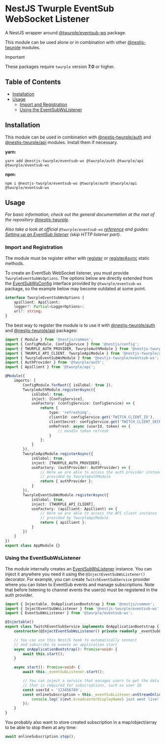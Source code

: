 # NestJS Twurple EventSub WebSocket Listener

A NestJS wrapper around [@twurple/eventsub-ws](https://github.com/twurple/twurple/tree/main/packages/eventsub-ws) package.

This module can be used alone or in combination with other [@nestjs-twurple](https://github.com/stimulcross/nestjs-twurple) modules.

> [!IMPORTANT]
> These packages require `twurple` version **7.0** or higher.

## Table of Contents

-   [Installation](#installation)
-   [Usage](#usage)
    -   [Import and Registration](#import-and-registration)
    -   [Using the EventSubWsListener](#using-the-eventsubwslistener)

## Installation

This module can be used in combination with [@nestjs-twurple/auth](https://github.com/stimulcross/nestjs-twurple/tree/main/packages/auth) and [@nestjs-twurple/api](https://github.com/stimulcross/nestjs-twurple/tree/main/packages/api) modules. Install them if necessary.

**yarn:**

```
yarn add @nestjs-twurple/eventsub-ws @twurple/auth @twurple/api @twurple/eventsub-ws
```

**npm:**

```
npm i @nestjs-twurple/eventsub-ws @twurple/auth @twurple/api @twurple/eventsub-ws
```

## Usage

_For basic information, check out the general documentation at the root of the repository [@nestjs-twurple](https://github.com/stimulcross/nestjs-twurple)._

_Also take a look at official `@twurple/eventsub-ws` [reference](https://twurple.js.org/reference/eventsub-ws) and guides: [Setting up an EventSub listener](https://twurple.js.org/docs/getting-data/eventsub/listener-setup.html) (skip HTTP listener part)._

### Import and Registration

The module must be register either with [register](https://github.com/stimulcross/nestjs-twurple#sync-module-configuration) or [registerAsync](https://github.com/stimulcross/nestjs-twurple#async-module-configuration) static methods.

To create an EventSub WebSocket listener, you must provide `TwurpleEventSubWsOptions`. The options below are directly extended from the [EventSubWsConfig](https://twurple.js.org/reference/eventsub-ws/interfaces/EventSubWsConfig.html) interface provided by `@twurple/eventsub-ws` package, so the example below may become outdated at some point.

```ts
interface TwurpleEventSubWsOptions {
	apiClient: ApiClient;
	logger?: Partial<LoggerOptions>;
	url?: string;
}
```

The best way to register the module is to use it with [@nestjs-twurple/auth](https://github.com/stimulcross/nestjs-twurple/tree/main/packages/auth) and [@nestjs-twurple/api](https://github.com/stimulcross/nestjs-twurple/tree/main/packages/api) packages:

```ts
import { Module } from '@nestjs/common';
import { ConfigModule, ConfigService } from '@nestjs/config';
import { TWURPLE_AUTH_PROVIDER, TwurpleAuthModule } from '@nestjs-twurple/auth';
import { TWURPLE_API_CLIENT, TwurpleApiModule } from '@nestjs-twurple/api';
import { TwurpleEventSubWsModule } from '@nestjs-twurple/eventsub-ws';
import { AuthProvider } from '@twurple/auth';
import { ApiClient } from '@twurple/api';

@Module({
	imports: [
		ConfigModule.forRoot({ isGlobal: true }),
		TwurpleAuthModule.registerAsync({
			isGlobal: true,
			inject: [ConfigService],
			useFactory: (configService: ConfigService) => {
				return {
					type: 'refreshing',
					clientId: configService.get('TWITCH_CLIENT_ID'),
					clientSecret: configService.get('TWITCH_CLIENT_SECRET'),
					onRefresh: async (userId, token) => {
						// Handle token refresh
					}
				};
			}
		}),
		TwurpleApiModule.registerAsync({
			isGlobal: true,
			inject: [TWURPLE_AUTH_PROVIDER],
			useFactory: (authProvider: AuthProvider) => {
				// Here we are able to access the auth provider instance
				// provided by TwurpleAuthModule
				return { authProvider };
			}
		}),
		TwurpleEventSubWsModule.registerAsync({
			isGlobal: true,
			inject: [TWURPLE_API_CLIENT],
			useFactory: (apiClient: ApiClient) => {
				// Here we are able to access the API client instance
				// provided by TwurpleApiModule
				return { apiClient };
			}
		})
	]
})
export class AppModule {}
```

### Using the EventSubWsListener

The module internally creates an [EventSubWsListener](https://twurple.js.org/reference/eventsub-ws/classes/EventSubWsListener.html) instance. You can inject it anywhere you need it using the `@InjectEventSubWsListener()` decorator. For example, you can create `TwitchEventSubService` provider where you can listen to EventSub events and manage subscriptions. Note that before listening to channel events the user(s) must be registered in the auth provider.

```ts
import { Injectable, OnApplicationBootstrap } from '@nestjs/common';
import { InjectEventSubWsListener } from '@nestjs-twurple/eventsub-ws';
import { EventSubWsListener } from '@twurple/eventsub-ws';

@Injectable()
export class TwitchEventSubService implements OnApplicationBootstrap {
	constructor(@InjectEventSubWsListener() private readonly _eventSubListener: EventSubWsListener) {}

	// You can use this NestJS hook to automatically connect
	// and subscribe to events on application start
	async onApplicationBootstrap(): Promise<void> {
		await this.start();
	}

	async start(): Promise<void> {
		await this._eventSubListener.start();

		// You can inject a service that manages users to get the data
		// that is required for subscriptions, such as user ID
		const userId = '123456789';
		const onlineSubscription = this._eventSubListener.onStreamOnline(userId, evt => {
			console.log(`${evt.broadcasterDisplayName} just went live!`);
		});
	}
}
```

You probably also want to store created subscription in a map/object/array to be able to stop them at any time:

```ts
await onlineSubscription.stop();
```
